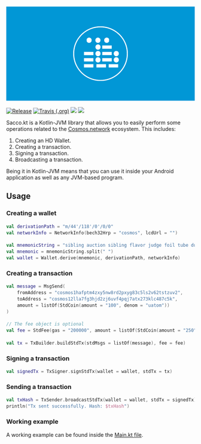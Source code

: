 ![](.img/logo.jpg)

[![Release](https://jitpack.io/v/commercionetwork/sacco.kt.svg)](https://jitpack.io/#commercionetwork/sacco.kt)
[![Travis (.org)](https://img.shields.io/travis/commercionetwork/sacco.kt)](https://travis-ci.org/commercionetwork/sacco.kt)
![](https://img.shields.io/badge/compatible-Kotlin-blue)
![](https://img.shields.io/badge/compatible-JVM-blue)

Sacco.kt is a Kotlin-JVM library that allows you to easily perform some operations related to the
[Cosmos.network](https://cosmos.network) ecosystem. This includes:

1. Creating an HD Wallet.
2. Creating a transaction.
3. Signing a transaction. 
4. Broadcasting a transaction. 

Being it in Kotlin-JVM means that you can use it inside your Android application as well as any JVM-based program. 

## Usage
### Creating a wallet
```kotlin
val derivationPath = "m/44'/118'/0'/0/0"
val networkInfo = NetworkInfo(bech32Hrp = "cosmos", lcdUrl = "")

val mnemonicString = "sibling auction sibling flavor judge foil tube dust work mixed crush action menu property project ride crouch hat mom scale start ill spare panther"
val mnemonic = mnemonicString.split(" ")
val wallet = Wallet.derive(mnemonic, derivationPath, networkInfo)
```  

### Creating a transaction
```kotlin
val message = MsgSend(
    fromAddress = "cosmos1hafptm4zxy5nw8rd2pxyg83c5ls2v62tstzuv2",
    toAddress = "cosmos12lla7fg3hjd2zj6uvf4pqj7atx273klc487c5k",
    amount = listOf(StdCoin(amount = "100", denom = "uatom"))
)

// The fee object is optional
val fee = StdFee(gas = "200000", amount = listOf(StdCoin(amount = "250", denom = "uatom")))

val tx = TxBuilder.buildStdTx(stdMsgs = listOf(message), fee = fee)
```

### Signing a transaction
```kotlin
val signedTx = TxSigner.signStdTx(wallet = wallet, stdTx = tx)
```

### Sending a transaction
```kotlin
val txHash = TxSender.broadcastStdTx(wallet = wallet, stdTx = signedTx)
println("Tx sent successfully. Hash: $txHash")
```

### Working example
A working example can be found inside the [Main.kt file](src/test/kotlin/network/commercio/sacco/examples/Main.kt).